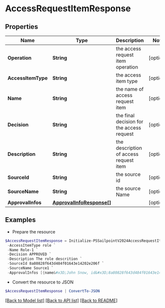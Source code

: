 # AccessRequestItemResponse
## Properties

Name | Type | Description | Notes
------------ | ------------- | ------------- | -------------
**Operation** | **String** | the access request item operation | [optional] 
**AccessItemType** | **String** | the access item type | [optional] 
**Name** | **String** | the name of access request item | [optional] 
**Decision** | **String** | the final decision for the access request | [optional] 
**Description** | **String** | the description of access request item | [optional] 
**SourceId** | **String** | the source id | [optional] 
**SourceName** | **String** | the source Name | [optional] 
**ApprovalInfos** | [**ApprovalInfoResponse[]**](ApprovalInfoResponse.md) |  | [optional] 

## Examples

- Prepare the resource
```powershell
$AccessRequestItemResponse = Initialize-PSSailpointV2024AccessRequestItemResponse  -Operation Add `
 -AccessItemType role `
 -Name Role-1 `
 -Decision APPROVED `
 -Description The role descrition `
 -SourceId 8a80828f643d484f01643e14202e206f `
 -SourceName Source1 `
 -ApprovalInfos [{name&#x3D;John Snow, id&#x3D;8a80828f643d484f01643e14202e2000, status&#x3D;Approved}]
```

- Convert the resource to JSON
```powershell
$AccessRequestItemResponse | ConvertTo-JSON
```

[[Back to Model list]](../README.md#documentation-for-models) [[Back to API list]](../README.md#documentation-for-api-endpoints) [[Back to README]](../README.md)

